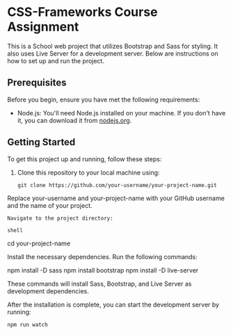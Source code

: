 # CSS-Frameworks Course Assignment

This is a School web project that utilizes Bootstrap and Sass for styling. It also uses Live Server for a development server. Below are instructions on how to set up and run the project.

## Prerequisites

Before you begin, ensure you have met the following requirements:

- Node.js: You'll need Node.js installed on your machine. If you don't have it, you can download it from [nodejs.org](https://nodejs.org/).

## Getting Started

To get this project up and running, follow these steps:

1. Clone this repository to your local machine using:

   ```shell
   git clone https://github.com/your-username/your-project-name.git

Replace your-username and your-project-name with your GitHub username and the name of your project.

    Navigate to the project directory:

    shell

cd your-project-name

Install the necessary dependencies. Run the following commands:

npm install -D sass
npm install bootstrap
npm install -D live-server

These commands will install Sass, Bootstrap, and Live Server as development dependencies.

After the installation is complete, you can start the development server by running:

    npm run watch
